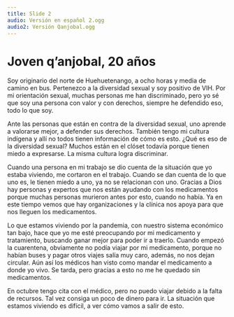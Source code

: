 ```yaml
---
title: Slide 2
audio: Versión en español 2.ogg
audio2: Versión Qanjobal.ogg
---
```


# Joven q’anjobal, 20 años

Soy originario del norte de Huehuetenango, a ocho horas y media de camino en bus. Pertenezco a la diversidad sexual y soy positivo de VIH. Por mi orientación sexual, muchas personas me han discriminado, pero yo sé que soy una persona con valor y con derechos, siempre he defendido eso, todo lo que soy. 

Ante las personas que están en contra de la diversidad sexual, uno aprende a valorarse mejor, a defender sus derechos. También tengo mi cultura indígena y allí no todos tienen información de cómo es esto. ¿Qué es eso de la diversidad sexual? Muchos están en el clóset todavía porque tienen miedo a expresarse. La misma cultura logra discriminar. 

Cuando una persona en mi trabajo se dio cuenta de la situación que yo estaba viviendo, me cortaron en el trabajo. Cuando se dan cuenta de lo que uno es, le tienen miedo a uno, ya no se relacionan con uno. Gracias a Dios hay personas y expertos que nos están ayudando con los medicamentos porque muchas personas murieron antes por esto, cuando no había. Ya en este tiempo vemos que hay organizaciones y la clínica nos apoya para que nos lleguen los medicamentos. 

Lo que estamos viviendo por la pandemia, con nuestro sistema económico tan bajo, hace que yo me esté preocupando por mi medicamento y tratamiento, buscando ganar mejor para poder ir a traerlo. Cuando empezó la cuarentena, obviamente no podía viajar por mi medicamento, porque no habían buses y pagar otros viajes salía muy caro, además, no nos dejan circular. Aún así los médicos han visto como mandar el medicamento a donde yo vivo. Se tarda, pero gracias a esto no me he quedado sin medicamentos. 

En octubre tengo cita con el médico, pero  no puedo viajar debido a la falta de recursos. Tal vez consiga un poco de dinero para ir. La situación que estamos viviendo es difícil, a ver cómo vamos a salir de esto.

